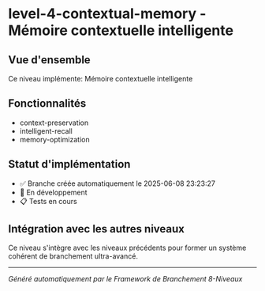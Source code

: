 # level-4-contextual-memory - Mémoire contextuelle intelligente

## Vue d'ensemble
Ce niveau implémente: Mémoire contextuelle intelligente

## Fonctionnalités

- context-preservation
- intelligent-recall
- memory-optimization


## Statut d'implémentation
- ✅ Branche créée automatiquement le 2025-06-08 23:23:27
- 🔧 En développement
- 📋 Tests en cours

## Intégration avec les autres niveaux
Ce niveau s'intègre avec les niveaux précédents pour former un système cohérent de branchement ultra-avancé.

---
*Généré automatiquement par le Framework de Branchement 8-Niveaux*
